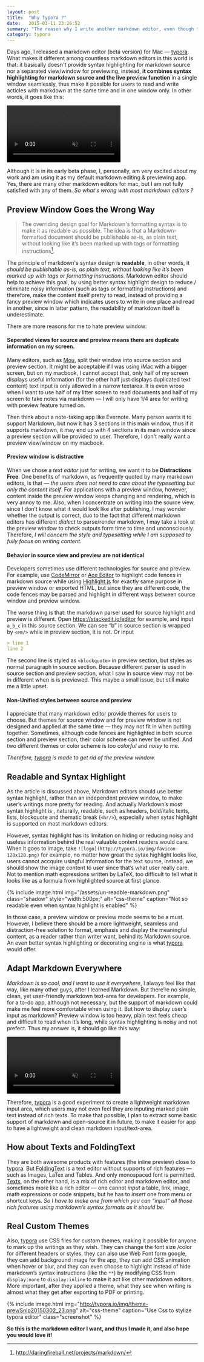 ```yaml
---
layout: post
title:  "Why Typora ?"
date:   2015-03-11 23:26:52
summary: "The reason why I write another markdown editor, even though there're already too many markdown editors in this world. "
category: typora
---
```

Days ago, I released a markdown editor (beta version) for Mac — [typora][]. What makes it different among countless markdown editors in this world is that: it basically doesn't provide syntax highlighting for markdown source nor a separated view/window for previewing, instead, **it combines syntax highlighting for markdown source and the live preview function** in a single window seamlessly, thus make it possible for users to read and write acticles with markdown at the same time and in one window only. In other words, it goes like this:

<p><video src="http://typora.io/img/beta.mov" type="video/h.264" autoplay="autoplay" muted="muted" preload="preload" loop="loop" ></video></p>


Although it is in its early beta phase, I, personally, am very excited about my work and am using it as my default markdown editing & previewing app. Yes, there are many other markdown editors for mac, but I am not fully satisfied with any of them. *So what's wrong with most markdown editors ?*

## Preview Window Goes the Wrong Way

> The overriding design goal for Markdown's formatting syntax is to make it as readable as possible. The idea is that a Markdown-formatted document should be publishable as-is, as plain text, without looking like it’s been marked up with tags or formatting instructions[^markdown-principles].

The principle of markdown's syntax design is **readable**, in other words, it *should be publishable as-is, as plain text, without looking like it’s been marked up with tags or formatting instructions*. Markdown editor should help to achieve this goal, by using better syntax highlight design to reduce / eliminate noisy information (such as tags or formatting instructions) and therefore, make the content itself pretty to read, instead of providing a fancy preview window which indicates users to write in one place and read in another, since in latter pattern, the readability of markdown itself is underestimate.

There are more reasons for me to hate preview window:

#### Seperated views for source and preview means there are duplicate information on my screen.

Many editors, such as [Mou](http://25.io/mou/), split their window into source section and preview section. It might be acceptable if I was using iMac with a bigger screen, but on my macbook, I cannot accept that, only half of my screen displays useful information (for the other half just displays duplicated text content) text input is only allowed in a narrow textarea. It is even wrose when I want to use half of my litter screen to read documents and half of my screen to take notes via markdown — I will only have 1/4 area for writing with preview feature turned on. 

Then think about a note-taking app like Evernote. Many person wants it to support Markdown, but now it has 3 sections in this main window, thus if it supports markdown, it may end up with 4 sections in its main window since a preview section will be provided to user. Therefore, I don't really want a preview view/window on my macbook.

#### Preview window is distractive

When we chose a *text editor* just for writing, we want it to be **Distractions Free**. One benefits of markdown, as frequently quoted by many markdown editors, is that — *the users does not need to care about the typesetting but only the content itself*. For applications with a preview window, however, content inside the preview window keeps changing and rendering, which is very annoy to me. Also, when I concentrate on writing into the source view, since I don’t know what it would look like after publishing, I may wonder whether the output is correct, duo to the fact that different markdown editors has different *dialect* to parse/render markdown, I may take a look at the preview window to check outputs form time to time and unconsciously. Therefore, *I will concern the style and typesetting while I am supposed to fully focus on writing content*.

#### Behavior in source view and preview are not identical

Developers sometimes use different technologies for source and preview. For example, use [CodeMirror](http://codemirror.net) or [Ace Editor](http://ace.c9.io) to highlight code fences in markdown source while using [Highlight.js](https://highlightjs.org) for exactly same purpose in preview window or exported HTML, but since they are different code, the code fences may be parsed and highlight in different ways between source window and preview window.

The worse thing is that: the markdown parser used for source highlight and preview is different. Open <https://stackedit.io/editor> for example, and input `a_b_c` in this source section. We can see “b” in source section is wrapped by `<em/>` while in preview section, it is not. Or input 

``` markdown
> line 1
line 2
```

The second line is styled as `<blockquote>` in preview section, but styles as normal paragraph in source section. Because different parser is used in source section and preview section, what I saw in source view may not be in different when is is previewed. This maybe a small issue, but still make me a little upset.

#### Non-Unified styles between source and preview

I appreciate that many markdown editor provide themes for users to choose.  But themes for source window and for preview window is not designed and applied at the same time — they may not fit in when putting together. Sometimes, although code fences are highlighted in both source section and preview section, their color scheme can never be unified. And two different themes or color scheme is too *colorful* and *noisy* to me.

*Therefore, [typora][] is made to get rid of the preview window.*

## Readable and Syntax Highlight

As the article is discussed above, Markdown editors should use better syntax highlight, rather than an independent preview window, to make user’s writings more pretty for reading. And actually Markdown’s most syntax highlight is , naturally, readable, such as headers, bold/italic texts, lists, blockquote and thematic break (`<hr/>`), especially when sytax highlight is supported on most markdown editors.

However, syntax highlight has its limitation on hiding or reducing noisy and useless information behind the real valuable content readers would care. When it goes to image, take `![logo](http://typora.io/img/favicon-128x128.png)` for example, no matter how great the sytax highlight looks like, users cannot accquire usingful information for the text source, instead, we should show the image content to user since that’s what user really care. Not to mention math expressions written by LaTeX, too difficult to tell what it looks like as a formula from highlighted source at first glance. 

{% include image.html img="/assets/un-readble-markdown.png" class="shadow" style="width:500px;" alt="css-theme" caption="Not so readable even when syntax highlight is enabled" %}


In those case, a preview window or preview mode seems to be a must. However, I believe there should be a more lightweight, seamless and distraction-free solution to format, emphasis and display the meaningful content, as a reader rather than writer want, behind its Markdown source.  An even better syntax highlighting or decorating engine is what [typora][] would offer.

## Adapt Markdown Everywhere

*Markdown is so cool, and I want to use it everywhere*, I always feel like that way, like many other guys, after I learned Markdown. But there’re no simple, clean, yet user-friendly markdown text-area for developers. For example, for a to-do app, although not necessary, but the support of markdown could make me feel more comfortable when using it. But how to display user’s input as markdown? Preview window is too heavy, plain text feels cheap and difficult to read when it’s long, while syntax highlighting is noisy and not prefect. Thus my answer is, it should go like this way:

<video src="{{ site.baseurl }}/assets/todo-demo.mov" type="video/h.264" autoplay="autoplay" muted="muted" preload="preload" loop="loop" ></video>


Therefore, [typora][] is a good experiment to create a lightweight markdown input area, which users may not even feel they are inputing marked plain text instead of rich texts. To make that possible, I plan to extract some basic support of markdown and open-source it in future, to make it easier for app to have a lightweight and clean markdown input/text-area.

## How about Texts and FoldingText

They are both awesome products with features (the inline preview) close to [typora][]. But [FoldingText](http://www.foldingtext.com) is a text editor without supports of rich features — such as Images, LaTex and Tables. And only monospaced font is permitted. [Texts](http://www.texts.io), on the other hand, is a mix of rich editor and markdown editor, and sometimes more like a rich editor — one cannot *input* a table, link, image, math expressions or code snippets, but he has to *insert* one from menu or shortcut keys. *So I have to make one from which you can “input" all those rich features using markdown’s syntax formats as it should be.*

## Real Custom Themes

Also, [typora][] use CSS files for custom themes, making it possible for anyone to mark up the writings as they wish. They can change the font size /color for different headers or styles, they can also use Web Font form google, they can add background image for the app, they can add CSS animation when hover or blur, and they can even choose to highlight instead of hide markdown’s syntax instructions (like the `**`) by modifying CSS from `display:none` to `display:inline` to make it act like other markdown editors. More important, after they applied a theme, what they see when writing is almost what they get after exporting to PDF or printing.


{% include image.html img="http://typora.io/img/theme-prev/Snip20150302_23.png" alt="css-theme" caption="Use Css to stylize typora editor" class="screenshot" %}

**So this is the markdown editor I want, and thus I made it, and also hope you would love it!**

[typora]: http://typora.io

[^markdown-principles]: http://daringfireball.net/projects/markdown/